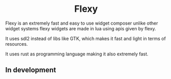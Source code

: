 # <div align="center">Flexy</div>

Flexy is an extremely fast and easy to use widget composer unlike other widget systems flexy widgets are made in lua using apis given by flexy.

It uses sdl2 instead of libs like GTK, which makes it fast and light in terms of resources.

It uses rust as programming language making it also extremely fast.

## In development
